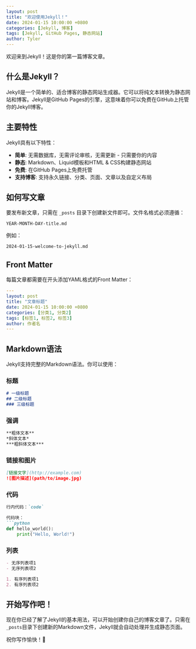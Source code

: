 ```yaml
---
layout: post
title: "欢迎使用Jekyll！"
date: 2024-01-15 10:00:00 +0800
categories: [Jekyll, 博客]
tags: [Jekyll, GitHub Pages, 静态网站]
author: Tyler
---
```


欢迎来到Jekyll！这是你的第一篇博客文章。

## 什么是Jekyll？

Jekyll是一个简单的、适合博客的静态网站生成器。它可以将纯文本转换为静态网站和博客。Jekyll是GitHub Pages的引擎，这意味着你可以免费在GitHub上托管你的Jekyll博客。

## 主要特性

Jekyll具有以下特性：

- **简单**: 无需数据库，无需评论审核，无需更新 - 只需要你的内容
- **静态**: Markdown、Liquid模板和HTML & CSS构建静态网站
- **免费**: 在GitHub Pages上免费托管
- **支持博客**: 支持永久链接、分类、页面、文章以及自定义布局

## 如何写文章

要发布新文章，只需在 `_posts` 目录下创建新文件即可。文件名格式必须遵循：

```
YEAR-MONTH-DAY-title.md
```

例如：
```
2024-01-15-welcome-to-jekyll.md
```

## Front Matter

每篇文章都需要在开头添加YAML格式的Front Matter：

```yaml
---
layout: post
title: "文章标题"
date: 2024-01-15 10:00:00 +0800
categories: [分类1, 分类2]
tags: [标签1, 标签2, 标签3]
author: 作者名
---
```

## Markdown语法

Jekyll支持完整的Markdown语法。你可以使用：

### 标题
```markdown
# 一级标题
## 二级标题
### 三级标题
```

### 强调
```markdown
**粗体文本**
*斜体文本*
***粗斜体文本***
```

### 链接和图片
```markdown
[链接文字](http://example.com)
![图片描述](path/to/image.jpg)
```

### 代码
```markdown
行内代码：`code`

代码块：
```python
def hello_world():
    print("Hello, World!")
```

### 列表
```markdown
- 无序列表项1
- 无序列表项2

1. 有序列表项1
2. 有序列表项2
```

## 开始写作吧！

现在你已经了解了Jekyll的基本用法，可以开始创建你自己的博客文章了。只需在`_posts`目录下创建新的Markdown文件，Jekyll就会自动处理并生成静态页面。

祝你写作愉快！🎉 